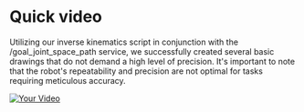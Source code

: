# Quick video

Utilizing our inverse kinematics script in conjunction with the /goal_joint_space_path service, we successfully created several basic drawings that do not demand a high level of precision. It's important to note that the robot's repeatability and precision are not optimal for tasks requiring meticulous accuracy.

[![Your Video](https://img.youtube.com/vi/BR8TRP25K44/0.jpg)](https://www.youtube.com/watch?v=BR8TRP25K44)

